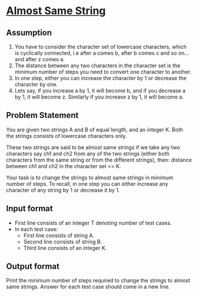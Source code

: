 # [Almost Same String][link]

## Assumption

1. You have to consider the character set of lowercase characters, which is cyclically connected, i.e after a comes b, after b comes c and so on... and after z comes a.
2. The distance between any two characters in the character set is the minimum number of steps you need to convert one character to another.
3. In one step, either you can increase the character by 1 or decrease the character by one.
4. Lets say, if you increase a by 1, it will become b, and if you decrease a by 1, it will become z. Similarly if you increase z by 1, it will become a.

## Problem Statement

You are given two strings A and B of equal length, and an integer K. Both the strings consists of lowercase characters only.

These two strings are said to be almost same strings if we take any two characters say ch1 and ch2 from any of the two strings (either both characters from the same string or from the different strings), then: distance between ch1 and ch2 in the character set <= K.

Your task is to change the strings to almost same strings in minimum number of steps. To recall, in one step you can either increase any character of any string by 1 or decrease it by 1.

## Input format

- First line consists of an integer T denoting number of test cases.
- In each test case:
  - First line consists of string A.
  - Second line consists of string B.
  - Third line consists of an integer K.

## Output format

Print the minimum number of steps required to change the strings to almost same strings. Answer for each test case should come in a new line.

[link]: https://www.hackerearth.com/practice/algorithms/string-algorithm/string-searching/practice-problems/algorithm/forming-almost-similar-string-d551fc3d/

